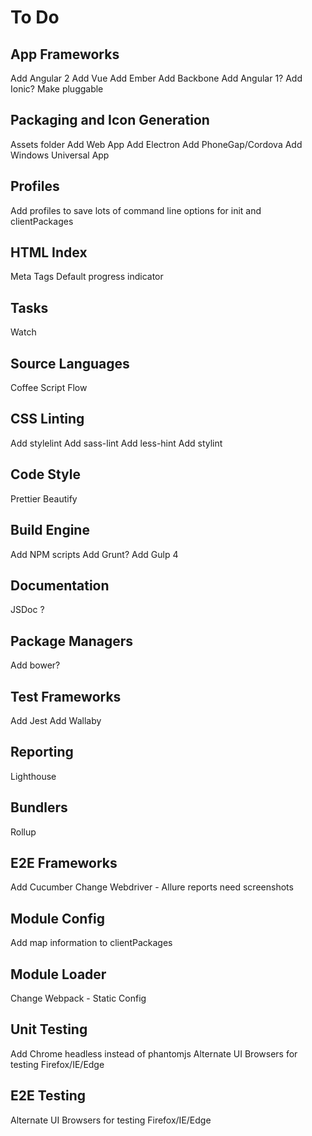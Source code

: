 # To Do

## App Frameworks
Add Angular 2
Add Vue
Add Ember
Add Backbone
Add Angular 1?
Add Ionic?
Make pluggable

## Packaging and Icon Generation
Assets folder
Add Web App
Add Electron
Add PhoneGap/Cordova
Add Windows Universal App

## Profiles
Add profiles to save lots of command line options for init and clientPackages

## HTML Index
Meta Tags
Default progress indicator

## Tasks
Watch

## Source Languages
Coffee Script
Flow

## CSS Linting
Add stylelint
Add sass-lint
Add less-hint
Add stylint

## Code Style
Prettier
Beautify

## Build Engine
Add NPM scripts
Add Grunt?
Add Gulp 4

## Documentation
JSDoc ?

## Package Managers
Add bower?

## Test Frameworks
Add Jest
Add Wallaby

## Reporting
Lighthouse

## Bundlers
Rollup

## E2E Frameworks
Add Cucumber
Change Webdriver - Allure reports need screenshots

## Module Config
Add map information to clientPackages

## Module Loader
Change Webpack - Static Config

## Unit Testing
Add Chrome headless instead of phantomjs
Alternate UI Browsers for testing Firefox/IE/Edge

## E2E Testing
Alternate UI Browsers for testing Firefox/IE/Edge

